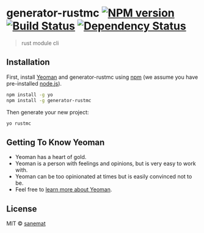 # generator-rustmc [![NPM version][npm-image]][npm-url] [![Build Status][travis-image]][travis-url] [![Dependency Status][daviddm-image]][daviddm-url]
> rust module cli

## Installation

First, install [Yeoman](http://yeoman.io) and generator-rustmc using [npm](https://www.npmjs.com/) (we assume you have pre-installed [node.js](https://nodejs.org/)).

```bash
npm install -g yo
npm install -g generator-rustmc
```

Then generate your new project:

```bash
yo rustmc
```

## Getting To Know Yeoman

 * Yeoman has a heart of gold.
 * Yeoman is a person with feelings and opinions, but is very easy to work with.
 * Yeoman can be too opinionated at times but is easily convinced not to be.
 * Feel free to [learn more about Yeoman](http://yeoman.io/).

## License

MIT © [sanemat](sane.jp)


[npm-image]: https://badge.fury.io/js/generator-rustmc.svg
[npm-url]: https://npmjs.org/package/generator-rustmc
[travis-image]: https://travis-ci.org/pandawing/generator-rustmc.svg?branch=master
[travis-url]: https://travis-ci.org/pandawing/generator-rustmc
[daviddm-image]: https://david-dm.org/pandawing/generator-rustmc.svg?theme=shields.io
[daviddm-url]: https://david-dm.org/pandawing/generator-rustmc
